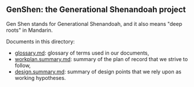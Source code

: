 ## GenShen: the Generational Shenandoah project

Gen Shen stands for Generational Shenandoah,
and it also means "deep roots" in Mandarin.

Documents in this directory:
- [glossary.md](glossary.md): glossary of terms used in our documents,
- [workplan.summary.md](workplan.summary.md): summary of the plan of record that we strive to follow,
- [design.summary.md](design.summary.md): summary of design points that we rely upon as working hypotheses.
